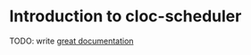 # Introduction to cloc-scheduler

TODO: write [great documentation](http://jacobian.org/writing/what-to-write/)
